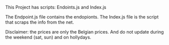 This Project has scripts: Endoints.js and Index.js

The Endpoint.js file contains the endopionts.
The Index.js file is the script that scraps the info from the net.

Disclaimer: the prices are only the Belgian prices. And do not update during the weekend (sat, sun) and on hollydays.
